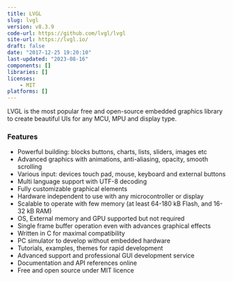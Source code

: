 ```yaml
---
title: LVGL
slug: lvgl
version: v8.3.9
code-url: https://github.com/lvgl/lvgl
site-url: https://lvgl.io/
draft: false
date: "2017-12-25 19:20:10"
last-updated: "2023-08-16"
components: []
libraries: []
licenses:
    - MIT
platforms: []
---
```

LVGL is the most popular free and open-source embedded graphics library to create beautiful UIs for any MCU, MPU and display type.

<!--more-->

### Features
- Powerful building: blocks buttons, charts, lists, sliders, images etc
- Advanced graphics with animations, anti-aliasing, opacity, smooth scrolling
- Various input: devices touch pad, mouse, keyboard and external buttons
- Multi language support with UTF-8 decoding
- Fully customizable graphical elements
- Hardware independent to use with any microcontroller or display
- Scalable to operate with few memory (at least 64-180 kB Flash, and 16-32 kB RAM)
- OS, External memory and GPU supported but not required
- Single frame buffer operation even with advances graphical effects
- Written in C for maximal compatibility
- PC simulator to develop without embedded hardware
- Tutorials, examples, themes for rapid development
- Advanced support and professional GUI development service
- Documentation and API references online
- Free and open source under MIT licence
